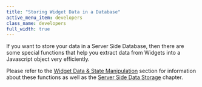 ```yaml
---
title: "Storing Widget Data in a Database"
active_menu_item: developers
class_name: developers
full_width: true
---
```



If you want to store your data in a Server Side Database, then there are some special functions that help you extract data from Widgets into a Javascript object very efficiently.

Please refer to the [Widget Data & State Manipulation](/developers/documentation/scripting-apis/client-api/widget-data-state-manipulation/) section for information about these functions as well as the [Server Side Data Storage](/developers/documentation/product-guide/data-storage/server-side-data-storage/) chapter.

